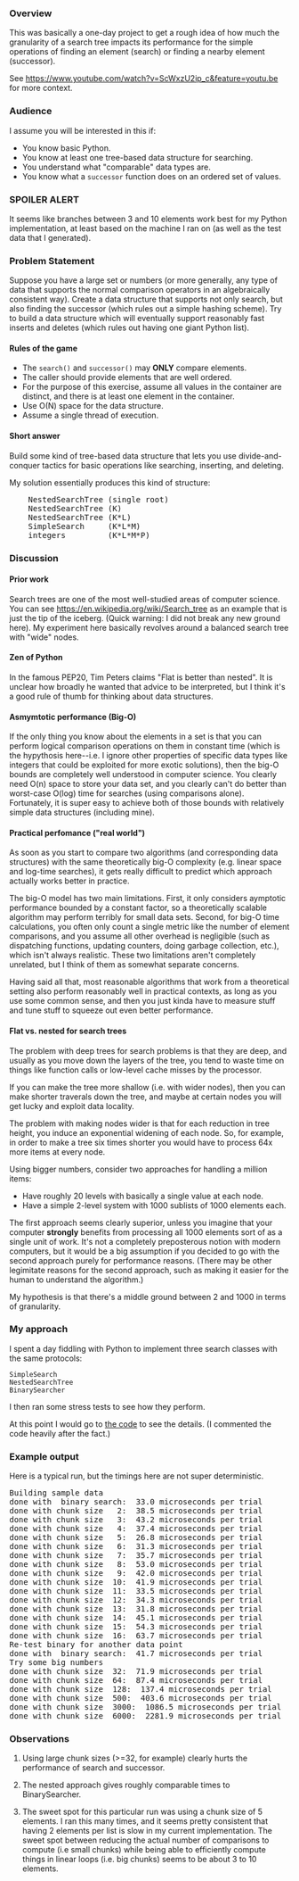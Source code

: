 ### Overview ##

This was basically a one-day project to get a rough idea of
how much the granularity of a search tree impacts its performance
for the simple operations of finding an element (search) or
finding a nearby element (successor).

See https://www.youtube.com/watch?v=ScWxzU2ip_c&feature=youtu.be
for more context.

### Audience ###

I assume you will be interested in this if:
* You know basic Python.
* You know at least one tree-based data structure for searching.
* You understand what "comparable" data types are.
* You know what a `successor` function does on an ordered set of values. 

### SPOILER ALERT ###

It seems like branches between 3 and 10 elements
work best for my Python implementation, at least based on the
machine I ran on (as well as the test data that I generated).

### Problem Statement ###

Suppose you have a large set or numbers (or
more generally, any type of data that supports the normal
comparison operators in an algebraically consistent way).
Create a data structure that supports not only search, but
also finding the successor (which rules out a simple hashing
scheme).  Try to build a data structure which will eventually
support reasonably fast inserts and deletes (which rules out
having one giant Python list).

#### Rules of the game ####

* The `search()` and `successor()` may **ONLY** compare elements.
* The caller should provide elements that are well ordered.
* For the purpose of this exercise, assume all values in the container
  are distinct, and there is at least one element in the container.
* Use O(N) space for the data structure.
* Assume a single thread of execution.

#### Short answer #### 

Build some kind of tree-based data structure
that lets you use divide-and-conquer tactics for basic
operations like searching, inserting, and deleting.

My solution essentially produces this kind of structure:

<pre>
    NestedSearchTree (single root)
    NestedSearchTree (K)
    NestedSearchTree (K*L)
    SimpleSearch     (K*L*M)
    integers         (K*L*M*P)
</pre>

### Discussion ###

#### Prior work ####

Search trees are one of the most well-studied areas of
computer science.  You can see https://en.wikipedia.org/wiki/Search_tree
as an example that is just the tip of the iceberg. (Quick
warning: I did not break any new ground here). My experiment here
basically revolves around a balanced search tree with "wide" nodes. 

#### Zen of Python ####
In the famous PEP20, Tim Peters claims "Flat is
better than nested". It is unclear how broadly he wanted that advice
to be interpreted, but I think it's a good rule of thumb for
thinking about data structures.

#### Asmymtotic performance (Big-O) ####

If the only thing you know about the elements
in a set is that you can perform logical comparison operations on
them in constant time (which is the hypythosis here--i.e. I ignore
other properties of specific data types like integers that could
be exploited for more exotic solutions), then the big-O bounds
are completely well understood in computer science. You clearly
need O(n) space to store your data set, and you clearly can't do
better than worst-case O(log) time for searches (using comparisons alone).
Fortunately, it is super easy to achieve both of those bounds with relatively
simple data structures (including mine).

#### Practical perfomance ("real world") ####

As soon as you start to compare two algorithms (and corresponding data
structures) with the same theoretically big-O complexity
(e.g. linear space and log-time searches), it gets really difficult
to predict which approach actually works better in practice.

The big-O model has two main limitations.  First, it only considers
aymptotic performance bounded by a constant factor, so a theoretically
scalable algorithm may perform terribly for small data sets.  Second,
for big-O time calculations, you often only count a single metric
like the number of element comparisons, and you assume all other
overhead is negligible (such as dispatching functions, updating
counters, doing garbage collection, etc.), which isn't always
realistic.  These two limitations aren't completely unrelated,
but I think of them as somewhat separate concerns.

Having said all that, most reasonable algorithms that work
from a theoretical setting also perform reasonably well in
practical contexts, as long as you use some common sense, and
then you just kinda have to measure stuff and tune stuff to
squeeze out even better performance.

#### Flat vs. nested for search trees ####

The problem with deep trees for search problems is that they
are deep, and usually as you move down the layers of the tree,
you tend to waste time on things like function calls or low-level
cache misses by the processor. 

If you can make the tree more shallow (i.e. with wider nodes),
then you can make shorter traverals down the tree, and maybe
at certain nodes you will get lucky and exploit data locality.

The problem with making nodes wider is that for each reduction
in tree height, you induce an exponential widening of each node.  So, for
example, in order to make a tree six times shorter you would have to
process 64x more items at every node.

Using bigger numbers, consider two approaches for handling a
million items:

* Have roughly 20 levels with basically a single value at each node.
* Have a simple 2-level system with 1000 sublists of 1000 elements each.

The first approach seems clearly superior, unless you imagine that your
computer **strongly** benefits from processing all 1000 elements sort
of as a single unit of work.  It's not a completely preposterous
notion with modern computers, but it would be a big assumption if
you decided to go with the second approach purely for performance reasons.
(There may be other legimitate reasons for the second approach, such
as making it easier for the human to understand the algorithm.)

My hypothesis is that there's a middle ground between 2 and 1000
in terms of granularity.

### My approach ###

I spent a day fiddling with Python to implement three search classes
with the same protocols:

    SimpleSearch
    NestedSearchTree
    BinarySearcher

I then ran some stress tests to see how they perform.

At this point I would go to [the code](https://github.com/showell/binary-search-experiment/blob/main/search.py)
to see the details. (I commented the code heavily after the fact.)
            
### Example output ###

Here is a typical run, but the timings here are not super deterministic.

<pre>
Building sample data
done with  binary search:  33.0 microseconds per trial
done with chunk size   2:  38.5 microseconds per trial
done with chunk size   3:  43.2 microseconds per trial
done with chunk size   4:  37.4 microseconds per trial
done with chunk size   5:  26.8 microseconds per trial
done with chunk size   6:  31.3 microseconds per trial
done with chunk size   7:  35.7 microseconds per trial
done with chunk size   8:  53.0 microseconds per trial
done with chunk size   9:  42.0 microseconds per trial
done with chunk size  10:  41.9 microseconds per trial
done with chunk size  11:  33.5 microseconds per trial
done with chunk size  12:  34.3 microseconds per trial
done with chunk size  13:  31.8 microseconds per trial
done with chunk size  14:  45.1 microseconds per trial
done with chunk size  15:  54.3 microseconds per trial
done with chunk size  16:  63.7 microseconds per trial
Re-test binary for another data point
done with  binary search:  41.7 microseconds per trial
Try some big numbers
done with chunk size  32:  71.9 microseconds per trial
done with chunk size  64:  87.4 microseconds per trial
done with chunk size  128:  137.4 microseconds per trial
done with chunk size  500:  403.6 microseconds per trial
done with chunk size  3000:  1086.5 microseconds per trial
done with chunk size  6000:  2281.9 microseconds per trial
</pre>

### Observations ###

1. Using large chunk sizes (>=32, for example) clearly hurts
   the performance of search and successor.

2. The nested approach gives roughly comparable times to
   BinarySearcher.

3. The sweet spot for this particular run was using a chunk
   size of 5 elements. I ran this many times, and it seems
   pretty consistent that having 2 elements per list is
   slow in my current implementation. The sweet spot between
   reducing the actual number of comparisons to compute
   (i.e small chunks) while being able to efficiently
   compute things in linear loops (i.e. big chunks) seems
   to be about 3 to 10 elements.
